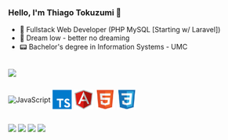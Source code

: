 ### Hello, I'm Thiago Tokuzumi 👋

- 🌱 Fullstack Web Developer (PHP MySQL [Starting w/ Laravel])
- 💪 Dream low - better no dreaming
- 📟 Bachelor's degree in Information Systems - UMC
<br>

<img height="140em" src="https://github-readme-stats.vercel.app/api/top-langs/?username=thiagotokuzumi&layout=compact&langs_count=8&theme=highcontrast&custom_title=Most%20used"/>
  
<div style="display: inline_block">
  
  ### 
  
  <img align="center" alt="JavaScript" width="40" src="https://raw.githubusercontent.com/jmnote/z-icons/master/svg/javascript.svg">
  <img align="center" alt="TypeScript" width="40" src="https://github.com/devicons/devicon/blob/master/icons/typescript/typescript-original.svg">
  <img align="center" alt="Angular" width="40" src="https://github.com/devicons/devicon/blob/master/icons/angularjs/angularjs-original.svg">
  <img align="center" alt="HTML" width="40" src="https://github.com/devicons/devicon/blob/master/icons/html5/html5-original.svg" />
  <img align="center" alt="CSS" width="40" src="https://github.com/devicons/devicon/blob/master/icons/css3/css3-original.svg" />
   
  ##
  
<div> 
  <a href="https://www.linkedin.com/in/thiago-tokuzumi/" target="_blank"><img src="https://img.shields.io/badge/-LinkedIn-%230077B5?style=for-the-badge&logo=linkedin&logoColor=white" target="_blank"></a> 
  <a href = "mailto:thiagotokuzumi@gmail.com"><img src="https://img.shields.io/badge/-Gmail-%23333?style=for-the-badge&logo=gmail&logoColor=white" target="_blank"></a>
  <a href="https://wa.me/11957714130/?text=Ol%C3%A1%20Thiago,%20vim%20atrav%C3%A9s%20do%20seu%20GitHub!%20Vamos%20conversar!?" target="_blank"><img src="https://img.shields.io/badge/WhatsApp-25D366?style=for-the-badge&logo=whatsapp&logoColor=white" target="_blank"></a> 
  <a href="https://instagram.com/thiago.tokuzumi" target="_blank"><img src="https://img.shields.io/badge/-Instagram-%23E4405F?style=for-the-badge&logo=instagram&logoColor=white" target="_blank"></a>
